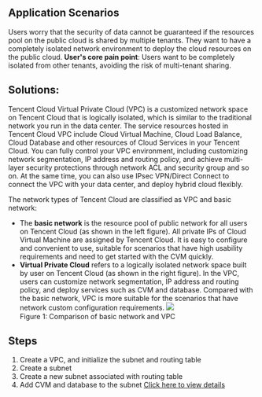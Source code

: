 ## Application Scenarios
Users worry that the security of data cannot be guaranteed if the resources pool on the public cloud is shared by multiple tenants. They want to have a completely isolated network environment to deploy the cloud resources on the public cloud.
**User's core pain point**:
Users want to be completely isolated from other tenants, avoiding the risk of multi-tenant sharing.

## Solutions:
Tencent Cloud Virtual Private Cloud (VPC) is a customized network space on Tencent Cloud that is logically isolated, which is similar to the traditional network you run in the data center. The service resources hosted in Tencent Cloud VPC include Cloud Virtual Machine, Cloud Load Balance, Cloud Database and other resources of Cloud Services in your Tencent Cloud. You can fully control your VPC environment, including customizing network segmentation, IP address and routing policy, and achieve multi-layer security protections through network ACL and security group and so on. At the same time, you can also use IPsec VPN/Direct Connect to connect the VPC with your data center, and deploy hybrid cloud flexibly.

The network types of Tencent Cloud are classified as VPC and basic network:
- The **basic network** is the resource pool of public network for all users on Tencent Cloud (as shown in the left figure). All private IPs of Cloud Virtual Machine are assigned by Tencent Cloud. It is easy to configure and convenient to use, suitable for scenarios that have high usability requirements and need to get started with the CVM quickly.
- **Virtual Private Cloud** refers to a logically isolated network space built by user on Tencent Cloud (as shown in the right figure). In the VPC, users can customize network segmentation, IP address and routing policy, and deploy services such as CVM and database. Compared with the basic network, VPC is more suitable for the scenarios that have network custom configuration requirements.
![](https://mc.qcloudimg.com/static/img/906834bedb9d197b3b033f30c562fa79/VPC-Overview.png)
    　　　　　    　　　　　  Figure 1:  Comparison of basic network and VPC

## Steps
1) Create a VPC, and initialize the subnet and routing table
2) Create a subnet
3) Create a new subnet associated with routing table
4) Add CVM and database to the subnet
[Click here to view details](https://intl.cloud.tencent.com/document/product/215/8119)


